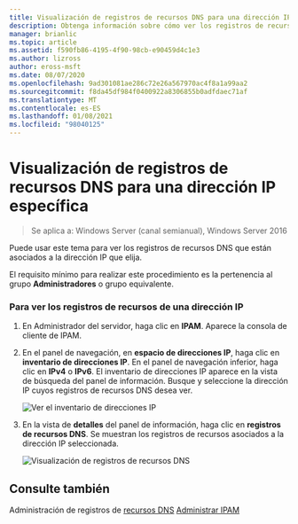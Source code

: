 ```yaml
---
title: Visualización de registros de recursos DNS para una dirección IP específica
description: Obtenga información sobre cómo ver los registros de recursos DNS que están asociados a la dirección IP que elija.
manager: brianlic
ms.topic: article
ms.assetid: f590fb86-4195-4f90-98cb-e90459d4c1e3
ms.author: lizross
author: eross-msft
ms.date: 08/07/2020
ms.openlocfilehash: 9ad301081ae286c72e26a567970ac4f8a1a99aa2
ms.sourcegitcommit: f8da45df984f0400922a8306855b0adfdaec71af
ms.translationtype: MT
ms.contentlocale: es-ES
ms.lasthandoff: 01/08/2021
ms.locfileid: "98040125"
---
```

# <a name="view-dns-resource-records-for-a-specific-ip-address"></a>Visualización de registros de recursos DNS para una dirección IP específica

>Se aplica a: Windows Server (canal semianual), Windows Server 2016

Puede usar este tema para ver los registros de recursos DNS que están asociados a la dirección IP que elija.

El requisito mínimo para realizar este procedimiento es la pertenencia al grupo **Administradores** o grupo equivalente.

### <a name="to-view-resource-records-for-an-ip-address"></a>Para ver los registros de recursos de una dirección IP

1.  En Administrador del servidor, haga clic en  **IPAM**. Aparece la consola de cliente de IPAM.

2.  En el panel de navegación, en **espacio de direcciones IP**, haga clic en **inventario de direcciones IP**. En el panel de navegación inferior, haga clic en **IPv4** o **IPv6**. El inventario de direcciones IP aparece en la vista de búsqueda del panel de información. Busque y seleccione la dirección IP cuyos registros de recursos DNS desea ver.

    ![Ver el inventario de direcciones IP](../../media/View-DNS-Resource-Records-for-a-Specific-IP-Address/ipam_IPInventory_01.jpg)

3.  En la vista de **detalles** del panel de información, haga clic en **registros de recursos DNS**. Se muestran los registros de recursos asociados a la dirección IP seleccionada.

    ![Visualización de registros de recursos DNS](../../media/View-DNS-Resource-Records-for-a-Specific-IP-Address/ipam_IPInventory_02.jpg)

## <a name="see-also"></a>Consulte también
Administración de registros de [recursos DNS](DNS-Resource-Record-Management.md) 
 [Administrar IPAM](Manage-IPAM.md)



